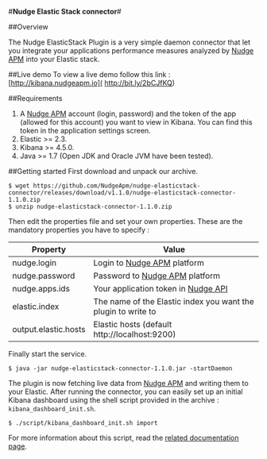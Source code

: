 
#**Nudge Elastic Stack connector**#

##Overview

The Nudge ElasticStack Plugin is a very simple daemon connector that let you integrate your applications performance measures analyzed by [Nudge APM](https://www.nudge-apm.com/) into your Elastic stack.

##Live demo
To view a live demo follow this link :
[http://kibana.nudgeapm.io](
http://bit.ly/2bCJfKQ)

##Requirements
1. A [Nudge APM](https://www.nudge-apm.com/) account (login, password) and the token of the app (allowed for this account) you want to view in Kibana. You can find this token in the application settings screen.
2. Elastic >= 2.3.
3. Kibana >= 4.5.0.
4. Java >= 1.7 (Open JDK and Oracle JVM have been tested).

##Getting started
First download and unpack our archive.

```
$ wget https://github.com/NudgeApm/nudge-elasticstack-connector/releases/download/v1.1.0/nudge-elasticstack-connector-1.1.0.zip
$ unzip nudge-elasticstack-connector-1.1.0.zip
```

Then edit the properties file and set your own properties.
These are the mandatory properties you have to specify :


| Property       | Value                                                       |
|----------------|-------------------------------------------------------------|
|nudge.login   |Login to [Nudge APM](https://www.nudge-apm.com/) platform                                  |
|nudge.password|Password to [Nudge APM](https://www.nudge-apm.com/) platform                               |
|nudge.apps.ids|Your application token in [Nudge API](https://monitor.nudge-apm.com/api-doc/)                                      |
|elastic.index |The name of the Elastic index you want the plugin to write to|
|output.elastic.hosts|Elastic hosts (default http://localhost:9200)                |

Finally start the service.

```
$ java -jar nudge-elasticstack-connector-1.1.0.jar -startDaemon
```

The plugin is now fetching live data from [Nudge APM](https://www.nudge-apm.com/) and writing them to your Elastic.
After running the connector, you can easily set up an initial Kibana dashboard using the shell script provided in the archive : `kibana_dashboard_init.sh`.

```
$ ./script/kibana_dashboard_init.sh import
```

For more information about this script, read the [related documentation page](https://github.com/NudgeApm/nudge-elasticstack-connector/blob/master/script/kibana_dashboards_init/README.md).

